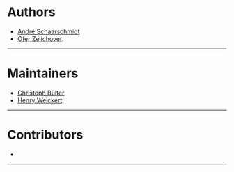 # Authors
- [André Schaarschmidt](http://www.pixelbaker.com)
- [Ofer Zelichover](http://oferz.com).

---

# Maintainers
- [Christoph Bülter](http://www.cbuelter.de)
- [Henry Weickert](http://www.imdb.com/name/nm3031532).

---

# Contributors
-

---
